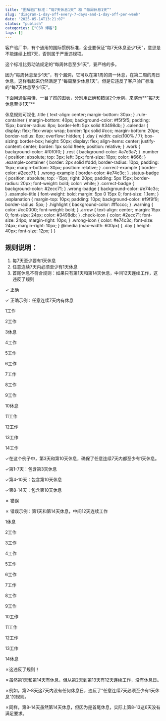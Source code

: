 ```yaml
---
title: "图解验厂标准：“每7天休息1天” 和 “每周休息1天”"
slug: "diagram-1-day-off-every-7-days-and-1-day-off-per-week"
date: "2025-05-14T13:21:07"
status: "publish"
categories: ["CSR 博客"]
tags: []
---
```


客户验厂中，有个通用的国际惯例标准，企业要保证“每7天休息至少1天”，意思是不能连续上班7天，否则属于严重违规项。

这个标准比劳动法规定的“每周休息至少1天”，要严格的多。

因为“每周休息至少1天”，有个漏洞，它可以在第1周的周一休息，在第二周的周日休息，这样看起来仍然满足了“每周至少休息1天”。但是它违反了客户验厂标准的“每7天休息至少1天”。

下面用通俗易懂、一目了然的图表，分别用正确和错误2个示例，来演示**“每7天休息至少1天”**

  休息规则可视化 .title { text-align: center; margin-bottom: 30px; } .rule-container { margin-bottom: 40px; background-color: #f5f5f5; padding: 15px; border-radius: 8px; border-left: 5px solid #3498db; } .calendar { display: flex; flex-wrap: wrap; border: 1px solid #ccc; margin-bottom: 20px; border-radius: 8px; overflow: hidden; } .day { width: calc(100% / 7); box-sizing: border-box; height: 50px; display: flex; align-items: center; justify-content: center; border: 1px solid #eee; position: relative; } .work { background-color: #f0f0f0; } .rest { background-color: #a7e3a7; } .number { position: absolute; top: 3px; left: 3px; font-size: 10px; color: #666; } .example-container { border: 2px solid #ddd; border-radius: 10px; padding: 15px; margin-bottom: 30px; position: relative; } .correct-example { border-color: #2ecc71; } .wrong-example { border-color: #e74c3c; } .status-badge { position: absolute; top: -15px; right: 20px; padding: 5px 15px; border-radius: 20px; font-weight: bold; color: white; } .correct-badge { background-color: #2ecc71; } .wrong-badge { background-color: #e74c3c; } .example-title { font-weight: bold; margin: 5px 0 15px 0; font-size: 1.1em; } .explanation { margin-top: 10px; padding: 10px; background-color: #f9f9f9; border-radius: 5px; } .highlight { background-color: #ffcccc; } .warning { color: #cc0000; font-weight: bold; } .arrow { text-align: center; margin: 15px 0; font-size: 24px; color: #3498db; } .check-icon { color: #2ecc71; font-size: 24px; margin-right: 10px; } .wrong-icon { color: #e74c3c; font-size: 24px; margin-right: 10px; } @media (max-width: 600px) { .day { height: 40px; font-size: 12px; } }

规则说明：
-----

1.  每7天至少要有1天休息
2.  任意连续7天内必须至少有1天休息
3.  首尾休息不符合规则：如果只有第1天和第14天休息，中间12天连续工作，这违反了规则

✓ 正确

✓ 正确示例：任意连续7天内有休息

1工作

2工作

3休息

4工作

5工作

6工作

7工作

8工作

9工作

10休息

11工作

12工作

13工作

14工作

✓在这个例子中，第3天和第10天休息，确保了任意连续7天内都至少有1天休息。

✓第1-7天：包含第3天休息

✓第4-10天：包含第10天休息

✓第8-14天：包含第10天休息

✗ 错误

✗ 错误示例：第1天和第14天休息，中间12天连续工作

1休息

2工作

3工作

4工作

5工作

6工作

7工作

8工作

9工作

10工作

11工作

12工作

13工作

14休息

✗这违反了规则！

✗虽然第1天和第14天有休息，但从第2天到第13天有12天连续工作，没有休息日。

✗例如，第2-8天这7天内没有任何休息日，违反了”任意连续7天必须至少有1天休息”的规则。

✗同样，第8-14天虽然第14天休息，但因为是首尾休息，实际上第8-13这6天没有满足要求。